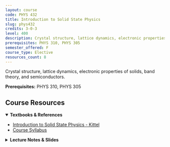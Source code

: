 ```yaml
---
layout: course
code: PHYS 432
title: Introduction to Solid State Physics
slug: phys432
credits: 3-0-3
level: 400
description: Crystal structure, lattice dynamics, electronic properties of solids, band theory, and semiconductors.
prerequisites: PHYS 310, PHYS 305
semester_offered: F
course_type: Elective
resources_count: 8
---
```


Crystal structure, lattice dynamics, electronic properties of solids, band theory, and semiconductors.

**Prerequisites:** PHYS 310, PHYS 305

## <i class="fas fa-book"></i> Course Resources

<details open>
<summary><strong><i class="fas fa-book"></i> Textbooks & References</strong></summary>
<ul>
<li><a href="/assets/resources/electives/phys432/textbooks/kittel.pdf">Introduction to Solid State Physics - Kittel</a></li>
<li><a href="/assets/resources/electives/phys432/textbooks/PHYS 432_Course  Syllabus_T 222.pdf">Course Syllabus</a></li>
</ul>
</details>

<details>
<summary><strong><i class="fas fa-book-open"></i> Lecture Notes & Slides</strong></summary>
<ul>
<li><a href="/assets/resources/electives/phys432/notes/CH1-KA.pdf">Chapter 1 - Lecture Slides</a></li>
<li><a href="/assets/resources/electives/phys432/notes/CH2-KA(2).pdf">Chapter 2 - Lecture Slides</a></li>
<li><a href="/assets/resources/electives/phys432/notes/CH3-KA(2).pdf">Chapter 3 - Lecture Slides</a></li>
<li><a href="/assets/resources/electives/phys432/notes/CH4-KA(1).pdf">Chapter 4 - Lecture Slides</a></li>
<li><a href="/assets/resources/electives/phys432/notes/CH5-KA(1).pdf">Chapter 5 - Lecture Slides</a></li>
<li><a href="/assets/resources/electives/phys432/notes/CH8-KA(1).pdf">Chapter 8 - Lecture Slides</a></li>
</ul>
</details>